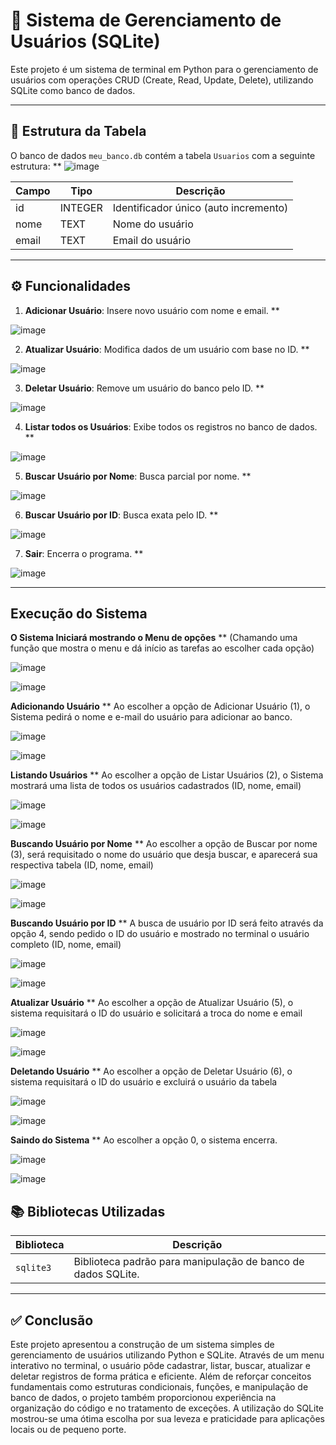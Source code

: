 
# 📄 Sistema de Gerenciamento de Usuários (SQLite)

Este projeto é um sistema de terminal em Python para o gerenciamento de usuários com operações CRUD (Create, Read, Update, Delete), utilizando SQLite como banco de dados.

---

## 📌 Estrutura da Tabela

O banco de dados `meu_banco.db` contém a tabela `Usuarios` com a seguinte estrutura: \**
![image](https://github.com/user-attachments/assets/4d9adb30-faa5-4a77-b33e-8a00053a2dbc)


| Campo | Tipo     | Descrição                             |
|-------|----------|----------------------------------------|
| id    | INTEGER  | Identificador único (auto incremento) |
| nome  | TEXT     | Nome do usuário                        |
| email | TEXT     | Email do usuário                       |

---

## ⚙️ Funcionalidades

1. **Adicionar Usuário**: Insere novo usuário com nome e email. \**

![image](https://github.com/user-attachments/assets/5216db70-6844-448a-a8af-078083b77953)

2. **Atualizar Usuário**: Modifica dados de um usuário com base no ID. \**

![image](https://github.com/user-attachments/assets/ef1625e7-56dd-4fa4-b2bb-bf5f746ad65d)

3. **Deletar Usuário**: Remove um usuário do banco pelo ID. \**

![image](https://github.com/user-attachments/assets/cbb3b578-0454-4bee-bd1b-14c87c06c25c)

4. **Listar todos os Usuários**: Exibe todos os registros no banco de dados. \**

![image](https://github.com/user-attachments/assets/7bd7f712-7895-4e4b-9e63-d262461f40c2)

5. **Buscar Usuário por Nome**: Busca parcial por nome. \**

![image](https://github.com/user-attachments/assets/a140faff-396e-4f64-880c-0e54fec1f00c)

6. **Buscar Usuário por ID**: Busca exata pelo ID. \**

![image](https://github.com/user-attachments/assets/efc55b6e-a47f-4e8e-b1e2-60e01d549c4a)

7. **Sair**: Encerra o programa. \**

![image](https://github.com/user-attachments/assets/87c83308-d7d4-41dd-942c-2f7662c751ce)

---

## Execução do Sistema
**O Sistema Iniciará mostrando o Menu de opções** \**
(Chamando uma função que mostra o menu e dá início as tarefas ao escolher cada opção)

![image](https://github.com/user-attachments/assets/1ce02688-3d7e-45e7-8465-3b59d94479e3)

![image](https://github.com/user-attachments/assets/8298cf47-67cd-43c9-9c63-9cf51a0bcc6e)

**Adicionando Usuário** \**
Ao escolher a opção de Adicionar Usuário (1), o Sistema pedirá o nome e e-mail do usuário para adicionar ao banco.

![image](https://github.com/user-attachments/assets/7335045b-484e-47b7-a83e-ae5f95e5370c)

![image](https://github.com/user-attachments/assets/f82cab65-b90a-4224-b04b-0fb9a2fb4592)

**Listando Usuários** \**
Ao escolher a opção de Listar Usuários (2), o Sistema mostrará uma lista de todos os usuários cadastrados (ID, nome, email)

![image](https://github.com/user-attachments/assets/b26e84a1-c6c1-4b86-9670-9209e4679839)

![image](https://github.com/user-attachments/assets/0e204cde-a2e5-4fdb-b578-990b10ebbc5a)

**Buscando Usuário por Nome** \**
Ao escolher a opção de Buscar por nome (3), será requisitado o nome do usuário que desja buscar, e aparecerá sua respectiva tabela (ID, nome, email)

![image](https://github.com/user-attachments/assets/bd87d538-14cd-4a8d-a26b-4a912ecddf5c)

![image](https://github.com/user-attachments/assets/5bbf96d1-37d3-4f23-871a-7dd3fbadc08a)

**Buscando Usuário por ID** \**
A busca de usuário por ID será feito através da opção 4, sendo pedido o ID do usuário e mostrado no terminal o usuário completo (ID, nome, email)

![image](https://github.com/user-attachments/assets/6f1a94ad-acc0-4760-a4ca-12d009569272)

![image](https://github.com/user-attachments/assets/a1b484a3-8bf1-41f1-8760-e1ff10fc04a5)

**Atualizar Usuário** \**
Ao escolher a opção de Atualizar Usuário (5), o sistema requisitará o ID do usuário e solicitará a troca do nome e email

![image](https://github.com/user-attachments/assets/94424a26-4dcc-4ab6-92ef-cf976b575ecc)

![image](https://github.com/user-attachments/assets/d4271be9-92a3-447a-8d42-50da3a78d117)

**Deletando Usuário** \**
Ao escolher a opção de Deletar Usuário (6), o sistema requisitará o ID do usuário e excluirá o usuário da tabela

![image](https://github.com/user-attachments/assets/0ddd0873-c35c-44db-ba15-4f01d8cc3d24)

![image](https://github.com/user-attachments/assets/570ee090-8a48-49e1-9bb6-f503d199f8db)

**Saindo do Sistema** \**
Ao escolher a opção 0, o sistema encerra.

![image](https://github.com/user-attachments/assets/bcfd7982-cb21-473a-9cbf-15a1ab364bc2)

![image](https://github.com/user-attachments/assets/c67662bf-ad47-4078-a6ee-50a65b0a2e5d)

## 📚 Bibliotecas Utilizadas

| Biblioteca | Descrição |
|------------|-----------|
| `sqlite3`  | Biblioteca padrão para manipulação de banco de dados SQLite. |

---

## ✅ Conclusão

Este projeto apresentou a construção de um sistema simples de gerenciamento de usuários utilizando Python e SQLite. Através de um menu interativo no terminal, o usuário pôde cadastrar, listar, buscar, atualizar e deletar registros de forma prática e eficiente.
Além de reforçar conceitos fundamentais como estruturas condicionais, funções, e manipulação de banco de dados, o projeto também proporcionou experiência na organização do código e no tratamento de exceções. A utilização do SQLite mostrou-se uma ótima escolha por sua leveza e praticidade para aplicações locais ou de pequeno porte.
